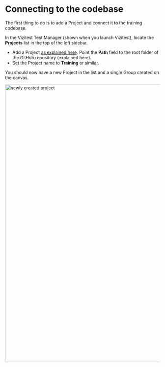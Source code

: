

# Connecting to the codebase

The first thing to do is to add a Project and connect it to the training codebase.

In the Vizitest Test Manager (shown when you launch Vizitest), locate the **Projects** list in the top of the left sidebar.

- Add a Project [as explained here](connect-codebase.md). Point the **Path** field to the root folder of the GitHub repository (explained here).
- Set the Project name to **Training** or similar.

You should now have a new Project in the list and a single Group created on the canvas.

<img src="tm-post-create-project.png" alt="newly created project" width="900"/>




